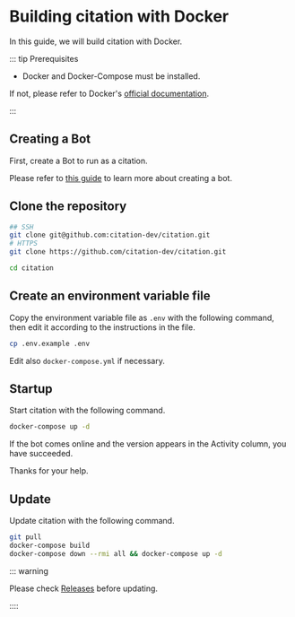 # Building citation with Docker

In this guide, we will build citation with Docker.

::: tip Prerequisites

- Docker and Docker-Compose must be installed.

If not, please refer to Docker's [official documentation](https://docs.docker.com/get-docker/).

:::

## Creating a Bot

First, create a Bot to run as a citation.

Please refer to [this guide](create-bot.md) to learn more about creating a bot.

## Clone the repository

```sh
## SSH 
git clone git@github.com:citation-dev/citation.git
# HTTPS
git clone https://github.com/citation-dev/citation.git

cd citation
````

## Create an environment variable file

Copy the environment variable file as ``.env`` with the following command, then edit it according to the instructions in the file.

```sh
cp .env.example .env
```

Edit also `docker-compose.yml` if necessary.

## Startup

Start citation with the following command.

```sh
docker-compose up -d
```

If the bot comes online and the version appears in the Activity column, you have succeeded.

Thanks for your help.

## Update

Update citation with the following command.

```sh
git pull
docker-compose build
docker-compose down --rmi all && docker-compose up -d
```

::: warning

Please check [Releases](https://github.com/citation-dev/citation/releases) before updating.

::::
